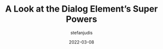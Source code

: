 ---
author: stefanjudis
date: 2022-03-08
tags:
  - html
  - javascript
target_url: https://www.stefanjudis.com/blog/a-look-at-the-dialog-elements-super-powers/
title: A Look at the Dialog Element’s Super Powers
---